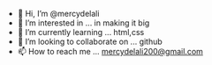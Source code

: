 - 👋 Hi, I’m @mercydelali
- 👀 I’m interested in ... in making it big
- 🌱 I’m currently learning ... html,css
- 💞️ I’m looking to collaborate on ... github
- 📫 How to reach me ... mercydelali200@gmail.com

<!---
mercydelali/mercydelali is a ✨ special ✨ repository because its `README.md` (this file) appears on your GitHub profile.
You can click the Preview link to take a look at your changes.
--->
